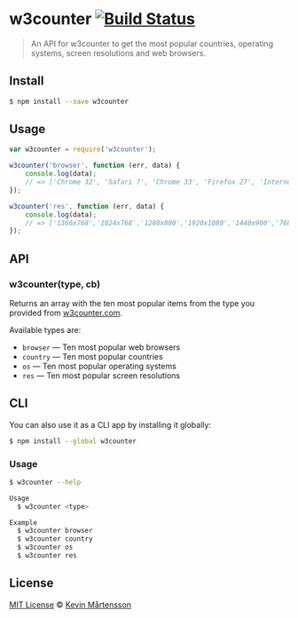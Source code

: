 # w3counter [![Build Status](https://travis-ci.org/kevva/w3counter.svg?branch=master)](https://travis-ci.org/kevva/w3counter)

> An API for w3counter to get the most popular countries, operating systems, screen resolutions and web browsers.

## Install

```bash
$ npm install --save w3counter
```

## Usage

```js
var w3counter = require('w3counter');

w3counter('browser', function (err, data) {
    console.log(data);
    // => ['Chrome 32', 'Safari 7', 'Chrome 33', 'Firefox 27', 'Internet Explorer 11', 'Firefox 26', 'Internet Explorer 8', 'Safari 6', 'Android 4', 'Internet Explorer 10']
});

w3counter('res', function (err, data) {
    console.log(data);
    // => ['1366x768','1024x768','1280x800','1920x1080','1440x900','768x1024', '1280x1024','1600x900','320x480','320x568']
});
```

## API

### w3counter(type, cb)

Returns an array with the ten most popular items from the type you provided from
[w3counter.com](http://www.w3counter.com/globalstats.php).

Available types are:

* `browser` — Ten most popular web browsers
* `country` — Ten most popular countries
* `os` — Ten most popular operating systems
* `res` — Ten most popular screen resolutions

## CLI

You can also use it as a CLI app by installing it globally:

```bash
$ npm install --global w3counter
```

### Usage

```bash
$ w3counter --help

Usage
  $ w3counter <type>

Example
  $ w3counter browser
  $ w3counter country
  $ w3counter os
  $ w3counter res
```

## License

[MIT License](http://en.wikipedia.org/wiki/MIT_License) © [Kevin Mårtensson](https://github.com/kevva)

